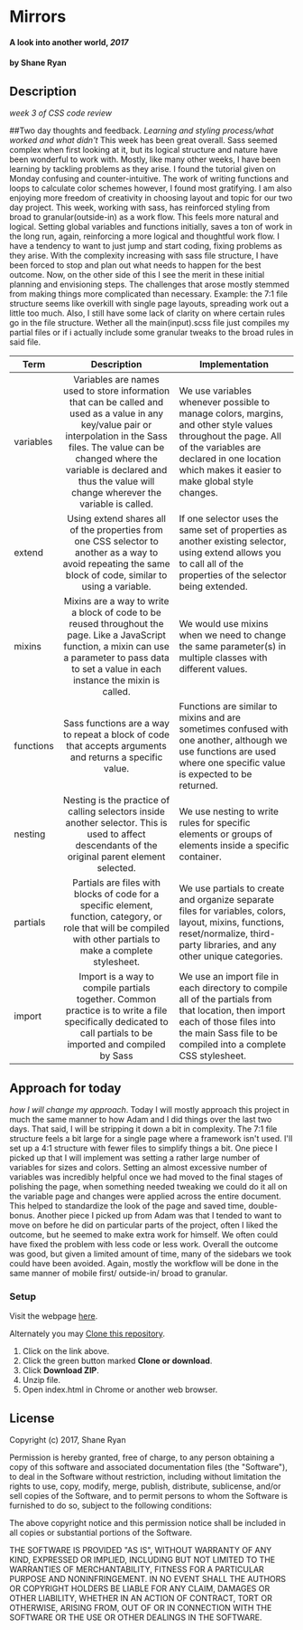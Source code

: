# Mirrors

#### A look into another world, _2017_

#### by **Shane Ryan**

## Description
_week 3 of CSS code review_

##Two day thoughts and feedback.
 _Learning and styling process/what worked and what didn't_ This week has been great overall. Sass seemed complex when first looking at it, but its logical structure and nature have been wonderful to work with. Mostly, like many other weeks, I have been learning by tackling problems as they arise. I found the tutorial given on Monday confusing and counter-intuitive. The work of writing functions and loops to calculate color schemes however, I found most gratifying. I am also enjoying more freedom of creativity in choosing layout and topic for our two day project. This week, working with sass, has reinforced styling from broad to granular(outside-in) as a work flow. This feels more natural and logical. Setting global variables and functions initially, saves a ton of work in the long run, again, reinforcing a more logical and thoughtful work flow. I have a tendency to want to just jump and start coding, fixing problems as they arise. With the complexity increasing with sass file structure, I have been forced to stop and plan out what needs to happen for the best outcome. Now, on the other side of this I see the merit in these initial planning and envisioning steps. The challenges that arose mostly stemmed from making things more complicated than necessary. Example: the 7:1 file structure seems like overkill with single page layouts, spreading work out a little too much. Also, I still have some lack of clarity on where certain rules go in the file structure. Wether all the main(input).scss file just compiles my partial files or if i actually include some granular tweaks to the broad rules in said file.

| Term | Description | Implementation |
| -- |:--:| -- |
| variables | Variables are names used to store information that can be called and used as a value in any key/value pair or interpolation in the Sass files. The value can be changed where the variable is declared and thus the value will change wherever the variable is called. | We use variables whenever possible to manage colors, margins, and other style values throughout the page. All of the variables are declared in one location which makes it easier to make global style changes. |
| extend | Using extend shares all of the properties from one CSS selector to another as a way to avoid repeating the same block of code, similar to using a variable. | If one selector uses the same set of properties as another existing selector, using extend allows you to call all of the properties of the selector being extended. |
| mixins | Mixins are a way to write a block of code to be reused throughout the page. Like a JavaScript function, a mixin can use a parameter to pass data to set a value in each instance the mixin is called. | We would use mixins when we need to change the same parameter(s) in multiple classes with different values. |
| functions | Sass functions are a way to repeat a block of code that accepts arguments and returns a specific value. | Functions are similar to mixins and are sometimes confused with one another, although we use functions are used where one specific value is expected to be returned. |
| nesting | Nesting is the practice of calling selectors inside another selector. This is used to affect descendants of the original parent element selected. | We use nesting to write rules for specific elements or groups of elements inside a specific container. |
| partials | Partials are files with blocks of code for a specific element, function, category, or role that will be compiled with other partials to make a complete stylesheet. | We use partials to create and organize separate files for variables, colors, layout, mixins, functions, reset/normalize, third-party libraries, and any other unique categories. |
| import | Import is a way to compile partials together. Common practice is to write a file specifically dedicated to call partials to be imported and compiled by Sass | We use an import file in each directory to compile all of the partials from that location, then import each of those files into the main Sass file to be compiled into a complete CSS stylesheet. |

## Approach for today
_how I will change my approach_. Today I will mostly approach this project in much the same manner to how Adam and I did things over the last two days. That said, I will be stripping it down a bit in complexity. The 7:1 file structure feels a bit large for a single page where a framework isn't used. I'll set up a 4:1 structure with fewer files to simplify things a bit. One piece I picked up that I will implement was setting a rather large number of variables for sizes and colors. Setting an almost excessive number of variables was incredibly helpful once we had moved to the final stages of polishing the page, when something needed tweaking we could do it all on the variable page and changes were applied across the entire document. This helped to standardize the look of the page and saved time, double-bonus. Another piece I picked up from Adam was that I tended to want to move on before he did on particular parts of the project, often I liked the outcome, but he seemed to make extra work for himself. We often could have fixed the problem with less code or less work. Overall the outcome was good, but given a limited amount of time, many of the sidebars we took could have been avoided. Again, mostly the workflow will be done in the same manner of mobile first/ outside-in/ broad to granular.
### Setup

Visit the webpage [here]().

Alternately you may [Clone this repository]().
  1. Click on the link above.
  2. Click the green button marked **Clone or download**.
  3. Click **Download ZIP**.
  4. Unzip file.
  5. Open index.html in Chrome or another web browser.

## License

Copyright (c) 2017, Shane Ryan

Permission is hereby granted, free of charge, to any person obtaining a copy of this software and associated documentation files (the "Software"), to deal in the Software without restriction, including without limitation the rights to use, copy, modify, merge, publish, distribute, sublicense, and/or sell copies of the Software, and to permit persons to whom the Software is furnished to do so, subject to the following conditions:

The above copyright notice and this permission notice shall be included in all copies or substantial portions of the Software.

THE SOFTWARE IS PROVIDED "AS IS", WITHOUT WARRANTY OF ANY KIND, EXPRESSED OR IMPLIED, INCLUDING BUT NOT LIMITED TO THE WARRANTIES OF MERCHANTABILITY, FITNESS FOR A PARTICULAR PURPOSE AND NONINFRINGEMENT. IN NO EVENT SHALL THE AUTHORS OR COPYRIGHT HOLDERS BE LIABLE FOR ANY CLAIM, DAMAGES OR OTHER LIABILITY, WHETHER IN AN ACTION OF CONTRACT, TORT OR OTHERWISE, ARISING FROM, OUT OF OR IN CONNECTION WITH THE SOFTWARE OR THE USE OR OTHER DEALINGS IN THE SOFTWARE.
